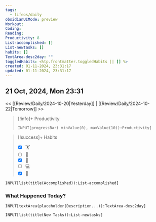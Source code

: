 ```yaml
---
tags:
  - lifeos/daily
obsidianUIMode: preview
Workout: 
Coding: 
Reading: 
Productivity: 8
List-accomplished: []
List-newtasks: []
habits: []
TextArea-desc2day: ""
toggledHabits: <%tp.frontmatter.toggledHabits || [] %>
created: 01-11-2024, 23:31:17
updated: 01-11-2024, 23:31:17
---
```


## 21 Oct, 2024, Mon 23:31

<< [[Review/Daily/2024-10-20|Yesterday]] | [[Review/Daily/2024-10-22|Tomorrow]] >>


> [!info]+ Productivity
> ```meta-bind
> INPUT[progressBar( minValue(0), maxValue(10)):Productivity]
> ```

> [!success]+ Habits
> - [x] 🏋️
> - [ ] 🥁
> - [x] 💆
> - [ ] 💻
> - [x] 📖


```meta-bind
INPUT[list(title(Accomplished)):List-accomplished]
```


### What Happened Today?
```meta-bind
INPUT[textArea(placeholder(Description...)):TextArea-desc2day]
```


```meta-bind
INPUT[list(title(New Tasks)):List-newtasks]
```


